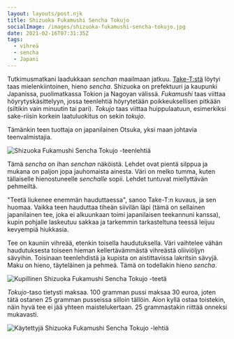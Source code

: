 ```yaml
---
layout: layouts/post.njk
title: Shizuoka Fukamushi Sencha Tokujo
socialImage: /images/shizuoka-fukamushi-sencha-tokujo.jpg
date: 2021-02-16T07:31:35Z
tags:
  - vihreä
  - sencha
  - Japani
---
```

Tutkimusmatkani laadukkaan *senchan* maailmaan jatkuu.
[Take-T:stä](https://take-t.fi/products/shizuoka-fukamushi-sencha-tokujo) löytyi taas mielenkiintoinen, hieno *sencha*. Shizuoka on prefektuuri ja kaupunki Japanissa, puolimatkassa Tokion ja Nagoyan välissä. *Fukamushi* taas viittaa höyrytyskäsittelyyn, jossa teenlehtiä höyrytetään poikkeuksellisen pitkään (siltikin vain minuutin tai pari). *Tokujo* taas viittaa huippulaatuun, esimerkiksi sake-riisin korkein laatuluokitus on sekin *tokujo*.

Tämänkin teen tuottaja on japanilainen Otsuka, yksi maan johtavia teenvalmistajia.

![Shizuoka Fukamushi Sencha Tokujo -teenlehtiä](/images/shizuoka-fukamushi-sencha-tokujo.jpg)

Tämä *sencha* on ihan *senchan* näköistä. Lehdet ovat pientä silppua ja mukana on paljon jopa jauhomaista ainesta. Väri on melko tumma, kuten tällaiselle hienostuneelle *senchalle* sopii. Lehdet tuntuvat miellyttävän pehmeiltä.

"Teetä liukenee enemmän hauduttaessa", sanoo Take-T:n kuvaus, ja sen huomaa. Vaikka teen hauduttaa tiheän siivilän läpi (tämä on sellainen japanilainen tee, joka ei alkuunkaan toimi japanilaisen teekannuni kanssa), kupin pohjalle laskeutuu sakkaa ja tarkemmin tarkasteltuna teessä leijuu kevyempiä hiukkasia.

Tee on kauniin vihreää, etenkin toisella haudutuksella. Väri vaihtelee vähän haudutuksesta toiseen hieman kellertävämmästä vihreästä oliiviöljyn sävyihin. Toisinaan teenlehdistä ja kupista on aistittavissa lakritsin sävyjä. Maku on hieno, täyteläinen ja pehmeä. Tämä on todellakin hieno *sencha*.

![Kupillinen Shizuoka Fukamushi Sencha Tokujo -teetä](/images/shizuoka-fukamushi-sencha-tokujo-kuppi.jpg)

*Tokujo*-taso tietysti maksaa. 100 gramman pussi maksaa 30 euroa, joten tätä ostanen 25 gramman pusseissa silloin tällöin. Aion kyllä ostaa toistekin, näin hyvä tee ei jää yhteen maistelukertaan. 25 grammastakin riittää onneksi mukavasti.

![Käytettyjä Shizuoka Fukamushi Sencha Tokujo -lehtiä](/images/shizuoka-fukamushi-sencha-tokujo-lehdet.jpg)